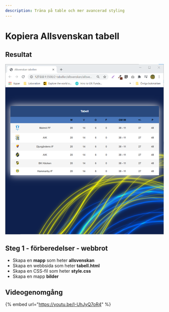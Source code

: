 ```yaml
---
description: Träna på table och mer avancerad styling
---
```


# Kopiera Allsvenskan tabell

## Resultat

![](.gitbook/assets/image%20%2848%29.png)

## Steg 1 - förberedelser - webbrot

* Skapa en **mapp** som heter **allsvenskan**
* Skapa en webbsida som heter **tabell.html**
* Skapa en CSS-fil som heter **style.css**
* Skapa en mapp **bilder**

## Videogenomgång

{% embed url="https://youtu.be/I-UhJyQ7oR4" %}



